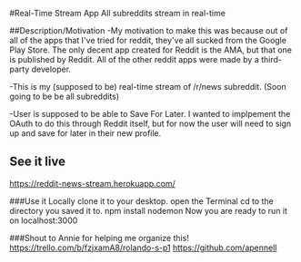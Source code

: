 #Real-Time Stream App
	All subreddits stream in real-time

##Description/Motivation
-My motivation to make this was because out of all of the apps that I've tried for reddit, they've all sucked from the Google Play Store. The only decent app created for Reddit is the AMA, but that one is published by Reddit. All of the other reddit apps were made by a third-party developer.

-This is my (supposed to be) real-time stream of /r/news subreddit. (Soon going to be be all subreddits)

-User is supposed to be able to Save For Later. I wanted to implpement the OAuth to do this through Reddit itself, but for now the user will need to sign up and save for later in their new profile. 

## See it live
https://reddit-news-stream.herokuapp.com/

###Use it Locally
clone it to your desktop. 
open the Terminal
cd to the directory you saved it to.
npm install
nodemon
Now you are ready to run it on localhost:3000


###Shout to Annie for helping me organize this! 
https://trello.com/b/fzjxamA8/rolando-s-p1
https://github.com/apennell

